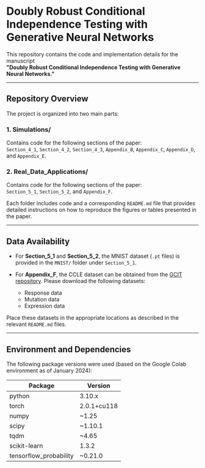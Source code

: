 # Doubly Robust Conditional Independence Testing with Generative Neural Networks

This repository contains the code and implementation details for the manuscript  
**"Doubly Robust Conditional Independence Testing with Generative Neural Networks."**

---

## Repository Overview

The project is organized into two main parts:

### 1. Simulations/  
Contains code for the following sections of the paper:  
`Section_4_1`, `Section_4_2`, `Section_4_3`, `Appendix_B`, `Appendix_C`, `Appendix_D`, and `Appendix_E`.

### 2. Real_Data_Applications/  
Contains code for the following sections of the paper:  
`Section_5_1`, `Section_5_2`, and `Appendix_F`.

Each folder includes code and a corresponding `README.md` file that provides detailed instructions on how to reproduce the figures or tables presented in the paper.

---

## Data Availability

- For **Section_5_1** and **Section_5_2**, the MNIST dataset (`.pt` files) is provided in the `MNIST/` folder under `Section_5_1`.

- For **Appendix_F**, the CCLE dataset can be obtained from the [GCIT repository](https://github.com/alexisbellot/GCIT/tree/master/CCLE%20Experiments). Please download the following datasets:
  - Response data  
  - Mutation data  
  - Expression data

Place these datasets in the appropriate locations as described in the relevant `README.md` files.

---

## Environment and Dependencies

The following package versions were used (based on the Google Colab environment as of January 2024):

| Package                  | Version              |
|--------------------------|----------------------|
| python                   | 3.10.x               |
| torch                    | 2.0.1+cu118          |
| numpy                    | ~1.25                |
| scipy                    | ~1.10.1              |
| tqdm                     | ~4.65                |
| scikit-learn             | 1.3.2                |
| tensorflow_probability   | ~0.21.0              |
